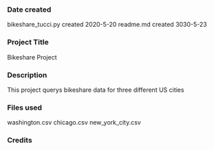 ### Date created
bikeshare_tucci.py created 2020-5-20
readme.md created  3030-5-23

### Project Title
Bikeshare Project

### Description
This project querys bikeshare data for three different US cities

### Files used
washington.csv
chicago.csv
new_york_city.csv

### Credits
